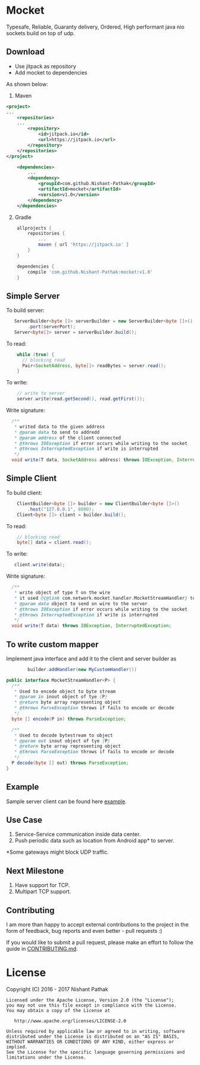 Mocket
======
Typesafe, Reliable, Guaranty delivery, Ordered, High performant java nio sockets build on top
of udp.

Download
--------
 * Use jitpack as repository
 * Add mocket to dependencies

As shown below:

1. Maven
```xml
<project>
...
    <repositories>
    ...
        <repository>
            <id>jitpack.io</id>
            <url>https://jitpack.io</url>
        </repository>
    </repositories>
</project>
```

```xml
    <dependencies>
        ...
        <dependency>
            <groupId>com.github.Nishant-Pathak</groupId>
            <artifactId>mocket</artifactId>
            <version>v1.0</version>
        </dependency>
    </dependencies>
```

2. Gradle
```groovy
    allprojects {
        repositories {
            ...
            maven { url 'https://jitpack.io' }
        }
    }
```
```groovy
    dependencies {
        compile 'com.github.Nishant-Pathak:mocket:v1.0'
    }
```

Simple Server
-------------
To build server:
```java
   ServerBuilder<byte []> serverBuilder = new ServerBuilder<byte []>()
        .port(serverPort);
   Server<byte[]> server = serverBuilder.build();
```
To read:
```java
    while (true) {
      // blocking read
      Pair<SocketAddress, byte[]> readBytes = server.read();
    }
```
To write:
```java
    // write to server
    server.write(read.getSecond(), read.getFirst());
```
Write signature:
```java
  /**
   * writed data to the given address
   * @param data to send to addredd
   * @param address of the client connected
   * @throws IOException if error occurs while writing to the socket
   * @throws InterruptedException if write is interrupted
   */
  void write(T data, SocketAddress address) throws IOException, InterruptedException;

```
Simple Client
-------------
To build client:
```java
    ClientBuilder<byte []> builder = new ClientBuilder<byte []>()
        .host("127.0.0.1", 8080);
    Client<byte []> client = builder.build();
```
To read:
```java
    // blocking read
    byte[] data = client.read();
```
To write:
```java
   client.write(data);
```
Write signature:
```java
  /**
   * write object of type T on the wire
   * it used @{@link com.network.mocket.handler.MocketStreamHandler} to parse the object
   * @param data object to send on wire to the server.
   * @throws IOException if error occurs while writing to the socket
   * @throws InterruptedException if write is interrupted
   */
  void write(T data) throws IOException, InterruptedException;
```

To write custom mapper
----------------------
Implement java interface and add it to the client and server builder as

```java
        builder.addHandler(new MyCustomHandler())
```

```java
public interface MocketStreamHandler<P> {
  /**
   * Used to encode object to byte stream
   * @param in inout object of tye {P}
   * @return byte array representing object
   * @throws ParseException throws if fails to encode or decode
   */
  byte [] encode(P in) throws ParseException;

  /**
   * Used to decode bytestream to object
   * @param out inout object of tye {P}
   * @return byte array representing object
   * @throws ParseException throws if fails to encode or decode
   */
  P decode(byte [] out) throws ParseException;
}
```

Example
-------
Sample server client can be found here [example](/src/main/java/com/network/mocket/example).

Use Case
--------
1. Service-Service communication inside data center.
2. Push periodic data such as location from Android app* to server.

*Some gateways might block UDP traffic.

Next Milestone
--------------
1. Have support for TCP.
2. Multipart TCP support.

Contributing
------------
I am more than happy to accept external contributions to the project in the form of feedback, bug reports and even better - pull requests :)

If you would like to submit a pull request, please make an effort to follow the guide in [CONTRIBUTING.md](CONTRIBUTING.md).

License
=======
Copyright (C) 2016 - 2017 Nishant Pathak

    Licensed under the Apache License, Version 2.0 (the "License");
    you may not use this file except in compliance with the License.
    You may obtain a copy of the License at

       http://www.apache.org/licenses/LICENSE-2.0

    Unless required by applicable law or agreed to in writing, software
    distributed under the License is distributed on an "AS IS" BASIS,
    WITHOUT WARRANTIES OR CONDITIONS OF ANY KIND, either express or implied.
    See the License for the specific language governing permissions and
    limitations under the License.
